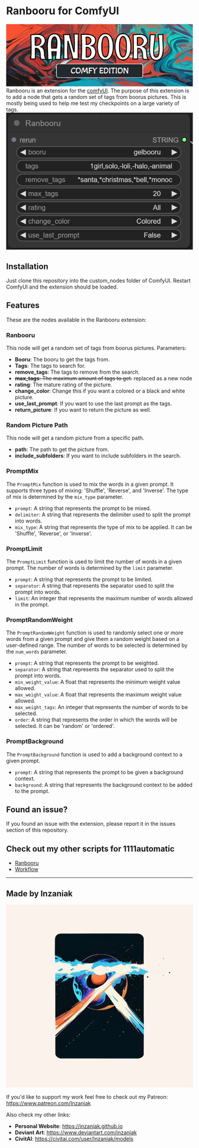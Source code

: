 # Ranbooru for ComfyUI
![Alt text](assets/pics/ranbooru.png)
Ranbooru is an extension for the [comfyUI](https://github.com/comfyanonymous/ComfyUI). The purpose of this extension is to add a node that gets a random set of tags from boorus pictures. This is mostly being used to help me test my checkpoints on a large variety of tags.
![Alt text](assets/pics/image.png)

## Installation
Just clone this repository into the custom_nodes folder of ComfyUI. Restart ComfyUI and the extension should be loaded.

## Features
These are the nodes available in the Ranbooru extension:
### Ranbooru  
This node will get a random set of tags from boorus pictures.
Parameters:
- **Booru**: The booru to get the tags from.
- **Tags**: The tags to search for.
- **remove_tags**: The tags to remove from the search.
- ~~**max_tags**: The maximum amount of tags to get.~~ replaced as a new node
- **rating**: The mature rating of the picture.
- **change_color**: Change this if you want a colored or a black and white picture.
- **use_last_prompt**: If you want to use the last prompt as the tags.
- **return_picture**: If you want to return the picture as well.

### Random Picture Path
This node will get a random picture from a specific path.
- **path**: The path to get the picture from.
- **include_subfolders**: If you want to include subfolders in the search.

### PromptMix

The `PromptMix` function is used to mix the words in a given prompt. It supports three types of mixing: 'Shuffle', 'Reverse', and 'Inverse'. The type of mix is determined by the `mix_type` parameter.
- `prompt`: A string that represents the prompt to be mixed.
- `delimiter`: A string that represents the delimiter used to split the prompt into words.
- `mix_type`: A string that represents the type of mix to be applied. It can be 'Shuffle', 'Reverse', or 'Inverse'.

### PromptLimit

The `PromptLimit` function is used to limit the number of words in a given prompt. The number of words is determined by the `limit` parameter.
- `prompt`: A string that represents the prompt to be limited.
- `separator`: A string that represents the separator used to split the prompt into words.
- `limit`: An integer that represents the maximum number of words allowed in the prompt.
 
### PromptRandomWeight
The `PromptRandomWeight` function is used to randomly select one or more words from a given prompt and give them a random weight based on a user-defined range. The number of words to be selected is determined by the `num_words` parameter.
- `prompt`: A string that represents the prompt to be weighted.
- `separator`: A string that represents the separator used to split the prompt into words.
- `min_weight_value`: A float that represents the minimum weight value allowed.
- `max_weight_value`: A float that represents the maximum weight value allowed.
- `max_weight_tags`: An integer that represents the number of words to be selected.
- `order`: A string that represents the order in which the words will be selected. It can be 'random' or 'ordered'.

### PromptBackground
The `PromptBackground` function is used to add a background context to a given prompt. 
- `prompt`: A string that represents the prompt to be given a background context.
- `background`: A string that represents the background context to be added to the prompt.


## Found an issue?  
If you found an issue with the extension, please report it in the issues section of this repository.  

## Check out my other scripts for 1111automatic
- [Ranbooru](https://github.com/Inzaniak/sd-webui-ranbooru)
- [Workflow](https://github.com/Inzaniak/sd-webui-workflow)

---
## Made by Inzaniak
![Alt text](assets/pics/logo.png) 


If you'd like to support my work feel free to check out my Patreon: https://www.patreon.com/Inzaniak

Also check my other links:
- **Personal Website**: https://inzaniak.github.io 
- **Deviant Art**: https://www.deviantart.com/inzaniak
- **CivitAI**: https://civitai.com/user/Inzaniak/models

